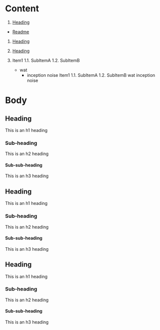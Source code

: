# Content
1. [Heading](#heading) 
 - [Readme](README.md)
1. [Heading](#heading-1)
1. [Heading](#heading-2)

1. Item1
  1.1. SubItemA
  1.2. SubItemB
    - wat
      - inception noise
Item1
1.1. SubItemA
1.2. SubItemB
wat
inception noise

# Body

## Heading

This is an h1 heading

### Sub-heading

This is an h2 heading

#### Sub-sub-heading

This is an h3 heading

## Heading

This is an h1 heading

### Sub-heading

This is an h2 heading

#### Sub-sub-heading

This is an h3 heading

## Heading

This is an h1 heading

### Sub-heading

This is an h2 heading

#### Sub-sub-heading

This is an h3 heading
